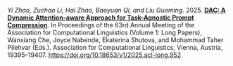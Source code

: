 *Yi Zhao, Zuchao Li, Hai Zhao, Baoyuan Qi, and Liu Guoming*. 2025. [**DAC: A Dynamic Attention-aware Approach for Task-Agnostic Prompt Compression**](https://aclanthology.org/2025.acl-long.952/). In Proceedings of the 63rd Annual Meeting of the Association for Computational Linguistics (Volume 1: Long Papers), Wanxiang Che, Joyce Nabende, Ekaterina Shutova, and Mohammad Taher Pilehvar (Eds.). Association for Computational Linguistics, Vienna, Austria, 19395–19407. https://doi.org/10.18653/v1/2025.acl-long.952
